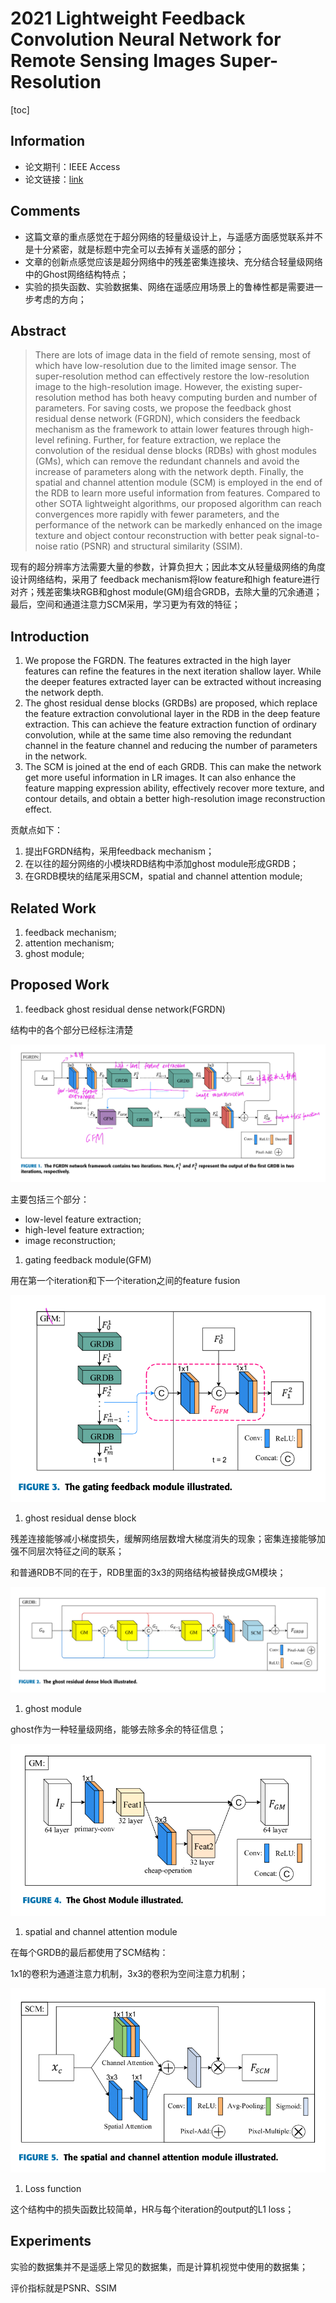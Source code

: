 # 2021 Lightweight Feedback Convolution Neural Network for Remote Sensing Images Super-Resolution

[toc]

## Information

* 论文期刊：IEEE Access
* 论文链接：[link](https://ieeexplore.ieee.org/abstract/document/9328537)

## Comments

* 这篇文章的重点感觉在于超分网络的轻量级设计上，与遥感方面感觉联系并不是十分紧密，就是标题中完全可以去掉有关遥感的部分；
* 文章的创新点感觉应该是超分网络中的残差密集连接块、充分结合轻量级网络中的Ghost网络结构特点；
* 实验的损失函数、实验数据集、网络在遥感应用场景上的鲁棒性都是需要进一步考虑的方向；

## Abstract

> There are lots of image data in the field of remote sensing, most of which have low-resolution due to the limited image sensor. The super-resolution method can effectively restore the low-resolution image to the high-resolution image. However, the existing super-resolution method has both heavy computing burden and number of parameters. For saving costs, we propose the feedback ghost residual dense network (FGRDN), which considers the feedback mechanism as the framework to attain lower features through high-level refining. Further, for feature extraction, we replace the convolution of the residual dense blocks (RDBs) with ghost modules (GMs), which can remove the redundant channels and avoid the increase of parameters along with the network depth. Finally, the spatial and channel attention module (SCM) is employed in the end of the RDB to learn more useful information from features. Compared to other SOTA lightweight algorithms, our proposed algorithm can reach convergences more rapidly with fewer parameters, and the performance of the network can be markedly enhanced on the image texture and object contour reconstruction with better peak signal-to-noise ratio (PSNR) and structural similarity (SSIM).
> 

现有的超分辨率方法需要大量的参数，计算负担大；因此本文从轻量级网络的角度设计网络结构，采用了 feedback mechanism将low feature和high feature进行对齐；残差密集块RGB和ghost module(GM)组合GRDB，去除大量的冗余通道；最后，空间和通道注意力SCM采用，学习更为有效的特征；

## Introduction

1) We propose the FGRDN. The features extracted in the high layer features can refine the features in the next iteration shallow layer. While the deeper features extracted layer can be extracted without increasing the network depth.
2) The ghost residual dense blocks (GRDBs) are proposed, which replace the feature extraction convolutional layer in the RDB in the deep feature extraction. This can achieve the feature extraction function of ordinary convolution, while at the same time also removing the redundant channel in the feature channel and reducing the number of parameters in the network.
3) The SCM is joined at the end of each GRDB. This can make the network get more useful information in LR images. It can also enhance the feature mapping expression ability, effectively recover more texture, and contour details, and obtain a better high-resolution image reconstruction effect.

贡献点如下：

1. 提出FGRDN结构，采用feedback mechanism；
2. 在以往的超分网络的小模块RDB结构中添加ghost module形成GRDB；
3. 在GRDB模块的结尾采用SCM，spatial and channel attention module;

## Related Work

1. feedback mechanism;
2. attention mechanism;
3. ghost module;

## Proposed Work

1. feedback ghost residual dense network(FGRDN)

结构中的各个部分已经标注清楚

![Untitled](2021%20Light%203cc52/Untitled.png)

主要包括三个部分：

- low-level feature extraction;
- high-level feature extraction;
- image reconstruction;
1. gating feedback module(GFM)

用在第一个iteration和下一个iteration之间的feature fusion

![Untitled](2021%20Light%203cc52/Untitled%201.png)

1. ghost residual dense block

残差连接能够减小梯度损失，缓解网络层数增大梯度消失的现象；密集连接能够加强不同层次特征之间的联系；

和普通RDB不同的在于，RDB里面的3x3的网络结构被替换成GM模块；

![Untitled](2021%20Light%203cc52/Untitled%202.png)

1. ghost module

ghost作为一种轻量级网络，能够去除多余的特征信息；

![Untitled](2021%20Light%203cc52/Untitled%203.png)

1. spatial and channel attention module

在每个GRDB的最后都使用了SCM结构：

1x1的卷积为通道注意力机制，3x3的卷积为空间注意力机制；

![Untitled](2021%20Light%203cc52/Untitled%204.png)

1. Loss function

这个结构中的损失函数比较简单，HR与每个iteration的output的L1 loss；

## Experiments

实验的数据集并不是遥感上常见的数据集，而是计算机视觉中使用的数据集；

评价指标就是PSNR、SSIM